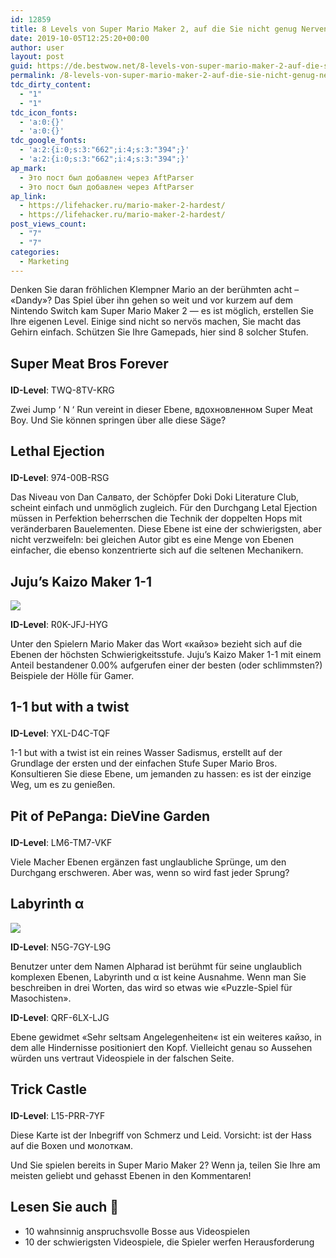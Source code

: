 ```yaml
---
id: 12859
title: 8 Levels von Super Mario Maker 2, auf die Sie nicht genug Nerven
date: 2019-10-05T12:25:20+00:00
author: user
layout: post
guid: https://de.bestwow.net/8-levels-von-super-mario-maker-2-auf-die-sie-nicht-genug-nerven/
permalink: /8-levels-von-super-mario-maker-2-auf-die-sie-nicht-genug-nerven/
tdc_dirty_content:
  - "1"
  - "1"
tdc_icon_fonts:
  - 'a:0:{}'
  - 'a:0:{}'
tdc_google_fonts:
  - 'a:2:{i:0;s:3:"662";i:4;s:3:"394";}'
  - 'a:2:{i:0;s:3:"662";i:4;s:3:"394";}'
ap_mark:
  - Это пост был добавлен через AftParser
  - Это пост был добавлен через AftParser
ap_link:
  - https://lifehacker.ru/mario-maker-2-hardest/
  - https://lifehacker.ru/mario-maker-2-hardest/
post_views_count:
  - "7"
  - "7"
categories:
  - Marketing
---
```

Denken Sie daran fröhlichen Klempner Mario an der berühmten acht &#8211; «Dandy»? Das Spiel über ihn gehen so weit und vor kurzem auf dem Nintendo Switch kam Super Mario Maker 2 — es ist möglich, erstellen Sie Ihre eigenen Level. Einige sind nicht so nervös machen, Sie macht das Gehirn einfach. Schützen Sie Ihre Gamepads, hier sind 8 solcher Stufen.

## Super Meat Bros Forever</p> 

**ID-Level**: TWQ-8TV-KRG

Zwei Jump &#8216; N &#8216; Run vereint in dieser Ebene, вдохновленном Super Meat Boy. Und Sie können springen über alle diese Säge?

## Lethal Ejection</p> 

**ID-Level**: 974-00B-RSG

Das Niveau von Dan Салвато, der Schöpfer Doki Doki Literature Club, scheint einfach und unmöglich zugleich. Für den Durchgang Letal Ejection müssen in Perfektion beherrschen die Technik der doppelten Hops mit veränderbaren Bauelementen. Diese Ebene ist eine der schwierigsten, aber nicht verzweifeln: bei gleichen Autor gibt es eine Menge von Ebenen einfacher, die ebenso konzentrierte sich auf die seltenen Mechanikern.  <span></span>

## Juju&#8217;s Kaizo Maker 1-1

![](https://de.bestwow.net/wp-content/uploads/2019/10/8-urovney-super-mario-maker-2-na-kotorye-u-vas-ne-hvatit-nervov-1.png) 

**ID-Level**: R0K-JFJ-HYG

Unter den Spielern Mario Maker das Wort «кайзо» bezieht sich auf die Ebenen der höchsten Schwierigkeitsstufe. Juju&#8217;s Kaizo Maker 1-1 mit einem Anteil bestandener 0.00% aufgerufen einer der besten (oder schlimmsten?) Beispiele der Hölle für Gamer.

## 1-1 but with a twist</p> 

**ID-Level**: YXL-D4C-TQF

1-1 but with a twist ist ein reines Wasser Sadismus, erstellt auf der Grundlage der ersten und der einfachen Stufe Super Mario Bros. Konsultieren Sie diese Ebene, um jemanden zu hassen: es ist der einzige Weg, um es zu genießen.

## Pit of PePanga: DieVine Garden</p> 

**ID-Level**: LM6-TM7-VKF

Viele Macher Ebenen ergänzen fast unglaubliche Sprünge, um den Durchgang erschweren. Aber was, wenn so wird fast jeder Sprung?

## Labyrinth α

![](https://de.bestwow.net/wp-content/uploads/2019/10/8-urovney-super-mario-maker-2-na-kotorye-u-vas-ne-hvatit-nervov-2.png) 

**ID-Level**: N5G-7GY-L9G

Benutzer unter dem Namen Alpharad ist berühmt für seine unglaublich komplexen Ebenen, Labyrinth und α ist keine Ausnahme. Wenn man Sie beschreiben in drei Worten, das wird so etwas wie «Puzzle-Spiel für Masochisten».</p> 

**ID-Level**: QRF-6LX-LJG

Ebene gewidmet «Sehr seltsam Angelegenheiten« ist ein weiteres кайзо, in dem alle Hindernisse positioniert den Kopf. Vielleicht genau so Aussehen würden uns vertraut Videospiele in der falschen Seite.

## Trick Castle</p> 

**ID-Level**: L15-PRR-7YF

Diese Karte ist der Inbegriff von Schmerz und Leid. Vorsicht: ist der Hass auf die Boxen und молоткам.

Und Sie spielen bereits in Super Mario Maker 2? Wenn ja, teilen Sie Ihre am meisten geliebt und gehasst Ebenen in den Kommentaren!

<div>
  <h2 class="read-also__title">
    <span>Lesen Sie auch</span> <span>🧐 </span>
  </h2>
  
  <ul class="read-also__list">
    <li>
      10 wahnsinnig anspruchsvolle Bosse aus Videospielen
    </li>
    <li>
      10 der schwierigsten Videospiele, die Spieler werfen Herausforderung
    </li>
  </ul>
</div>